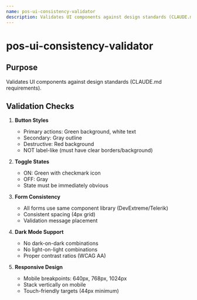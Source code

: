 ```yaml
---
name: pos-ui-consistency-validator
description: Validates UI components against design standards (CLAUDE.md requirements).
---
```


# pos-ui-consistency-validator

## Purpose
Validates UI components against design standards (CLAUDE.md requirements).

## Validation Checks
1. **Button Styles**
   - Primary actions: Green background, white text
   - Secondary: Gray outline
   - Destructive: Red background
   - NOT label-like (must have clear borders/background)

2. **Toggle States**
   - ON: Green with checkmark icon
   - OFF: Gray
   - State must be immediately obvious

3. **Form Consistency**
   - All forms use same component library (DevExtreme/Telerik)
   - Consistent spacing (4px grid)
   - Validation message placement

4. **Dark Mode Support**
   - No dark-on-dark combinations
   - No light-on-light combinations
   - Proper contrast ratios (WCAG AA)

5. **Responsive Design**
   - Mobile breakpoints: 640px, 768px, 1024px
   - Stack vertically on mobile
   - Touch-friendly targets (44px minimum)
